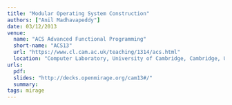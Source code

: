 ```yaml
---
title: "Modular Operating System Construction"
authors: ["Anil Madhavapeddy"]
date: 03/12/2013
venue:
  name: "ACS Advanced Functional Programming"
  short-name: "ACS13"
  url: "https://www.cl.cam.ac.uk/teaching/1314/acs.html"
  location: "Computer Laboratory, University of Cambridge, Cambridge, UK"
urls:
  pdf:
  slides: "http://decks.openmirage.org/cam13#/"
  summary:
tags: mirage
---
```

